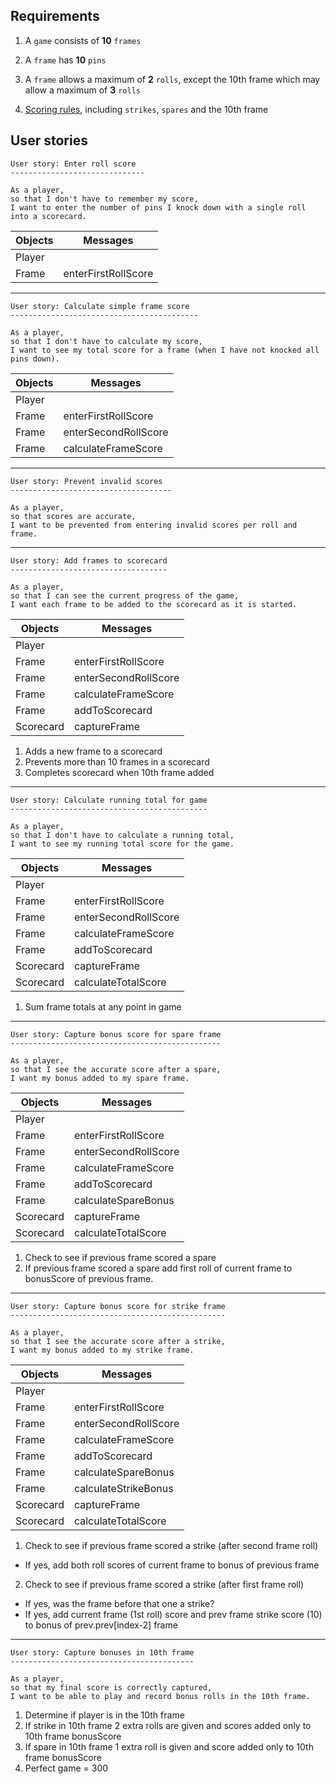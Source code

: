 ## Requirements

1. A `game` consists of **10** `frames`

2. A `frame` has **10** `pins`

3. A `frame` allows a maximum of **2** `rolls`, except the 10th frame which may allow a maximum of **3** `rolls`

4. [Scoring rules](https://github.com/mattTea/bowling-challenge/blob/master/README.md#rules), including `strikes`, `spares` and the 10th frame


## User stories

```
User story: Enter roll score
------------------------------

As a player,
so that I don't have to remember my score,
I want to enter the number of pins I knock down with a single roll into a scorecard.
```

Objects | Messages
--------------- | --------------------
Player | 
Frame | enterFirstRollScore

------

```
User story: Calculate simple frame score
------------------------------------------

As a player,
so that I don't have to calculate my score,
I want to see my total score for a frame (when I have not knocked all pins down).
```

Objects | Messages
--------------- | --------------------
Player | 
Frame | enterFirstRollScore
Frame | enterSecondRollScore
Frame | calculateFrameScore

------

```
User story: Prevent invalid scores
------------------------------------

As a player,
so that scores are accurate,
I want to be prevented from entering invalid scores per roll and frame.
```

------

```
User story: Add frames to scorecard
-----------------------------------

As a player,
so that I can see the current progress of the game,
I want each frame to be added to the scorecard as it is started.
```

Objects | Messages
--------------- | --------------------
Player | 
Frame | enterFirstRollScore
Frame | enterSecondRollScore
Frame | calculateFrameScore
Frame | addToScorecard
Scorecard | captureFrame

1. Adds a new frame to a scorecard
2. Prevents more than 10 frames in a scorecard
3. Completes scorecard when 10th frame added

------

```
User story: Calculate running total for game
--------------------------------------------

As a player,
so that I don't have to calculate a running total,
I want to see my running total score for the game.

```

Objects | Messages
--------------- | --------------------
Player | 
Frame | enterFirstRollScore
Frame | enterSecondRollScore
Frame | calculateFrameScore
Frame | addToScorecard
Scorecard | captureFrame
Scorecard | calculateTotalScore

1. Sum frame totals at any point in game

------

```
User story: Capture bonus score for spare frame
-----------------------------------------------

As a player,
so that I see the accurate score after a spare,
I want my bonus added to my spare frame.
```

Objects | Messages
--------------- | --------------------
Player | 
Frame | enterFirstRollScore
Frame | enterSecondRollScore
Frame | calculateFrameScore
Frame | addToScorecard
Frame | calculateSpareBonus
Scorecard | captureFrame
Scorecard | calculateTotalScore

1. Check to see if previous frame scored a spare
2. If previous frame scored a spare add first roll of current frame to bonusScore of previous frame.

------

```
User story: Capture bonus score for strike frame
------------------------------------------------

As a player,
so that I see the accurate score after a strike,
I want my bonus added to my strike frame.
```

Objects | Messages
--------------- | --------------------
Player | 
Frame | enterFirstRollScore
Frame | enterSecondRollScore
Frame | calculateFrameScore
Frame | addToScorecard
Frame | calculateSpareBonus
Frame | calculateStrikeBonus
Scorecard | captureFrame
Scorecard | calculateTotalScore

1. Check to see if previous frame scored a strike (after second frame roll)
  - If yes, add both roll scores of current frame to bonus of previous frame

2. Check to see if previous frame scored a strike (after first frame roll)
  - If yes, was the frame before that one a strike?
  - If yes, add current frame (1st roll) score and prev frame strike score (10) to bonus of prev.prev[index-2] frame

------

```
User story: Capture bonuses in 10th frame
-----------------------------------------

As a player,
so that my final score is correctly captured,
I want to be able to play and record bonus rolls in the 10th frame. 
```

1. Determine if player is in the 10th frame
2. If strike in 10th frame 2 extra rolls are given and scores added only to 10th frame bonusScore
3. If spare in 10th frame 1 extra roll is given and score added only to 10th frame bonusScore
4. Perfect game = 300
